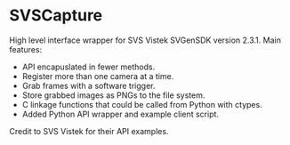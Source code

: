# SVSCapture
High level interface wrapper for SVS Vistek SVGenSDK version 2.3.1.
Main features:
 - API encapuslated in fewer methods.
 - Register more than one camera at a time.
 - Grab frames with a software trigger.
 - Store grabbed images as PNGs to the file system.
 - C linkage functions that could be called from Python with ctypes.
 - Added Python API wrapper and example client script.

Credit to SVS Vistek for their API examples.
